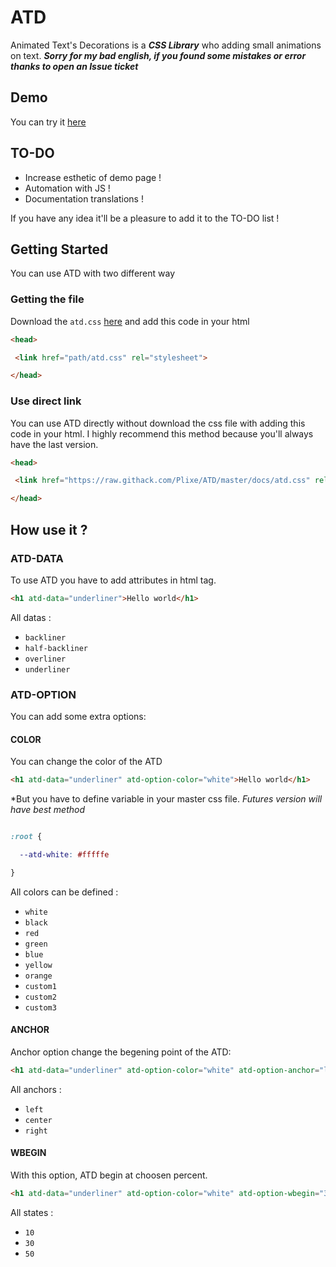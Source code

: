 # ATD
Animated Text's Decorations is a ***CSS Library*** who adding small animations on text. ***Sorry for my bad english, if you found some mistakes or error thanks to open an Issue ticket***

## Demo

You can try it [here](https://plixe.github.io/ATD/)

## TO-DO

* Increase esthetic of demo page !
* Automation with JS !
* Documentation translations !

If you have any idea it'll be a pleasure to add it to the TO-DO list ! 

## Getting Started

You can use ATD with two different way

### Getting the file

Download the `atd.css` [here](https://github.com/Plixe/ATD/tree/master/docs) and add this code in your html

```html
<head>

 <link href="path/atd.css" rel="stylesheet">

</head>
```

### Use direct link

You can use ATD directly without download the css file with adding this code in your html. I highly recommend this method because you'll always have
the last version.

```html
<head>

 <link href="https://raw.githack.com/Plixe/ATD/master/docs/atd.css" rel="stylesheet">

</head>
```

## How use it ?

### ATD-DATA

To use ATD you have to add attributes in html tag.

```html
<h1 atd-data="underliner">Hello world</h1>
```

All datas :
* `backliner`
* `half-backliner`
* `overliner`
* `underliner`

### ATD-OPTION

You can add some extra options:

#### COLOR

You can change the color of the ATD

```html
<h1 atd-data="underliner" atd-option-color="white">Hello world</h1>
```

*But you have to define variable in your master css file. *Futures version will have best method*

```css

:root {

  --atd-white: #fffffe

}

```

All colors can be defined :
* `white`
* `black`
* `red`
* `green`
* `blue`
* `yellow`
* `orange`
* `custom1`
* `custom2`
* `custom3`

#### ANCHOR

Anchor option change the begening point of the ATD:

```html
<h1 atd-data="underliner" atd-option-color="white" atd-option-anchor="left">Hello world</h1>
```

All anchors :
* `left`
* `center`
* `right`

#### WBEGIN

With this option, ATD begin at choosen percent.

```html
<h1 atd-data="underliner" atd-option-color="white" atd-option-wbegin="30">Hello world</h1>
```

All states :
* `10`
* `30`
* `50`

